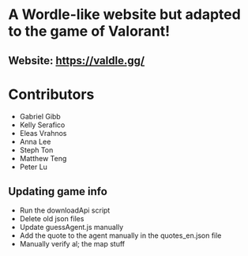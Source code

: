# A Wordle-like website but adapted to the game of Valorant!
## Website: https://valdle.gg/

# Contributors
- Gabriel Gibb
- Kelly Serafico
- Eleas Vrahnos
- Anna Lee
- Steph Ton
- Matthew Teng
- Peter Lu


## Updating game info
- Run the downloadApi script
- Delete old json files
- Update guessAgent.js manually
- Add the quote to the agent manually in the quotes_en.json file
- Manually verify al; the map stuff